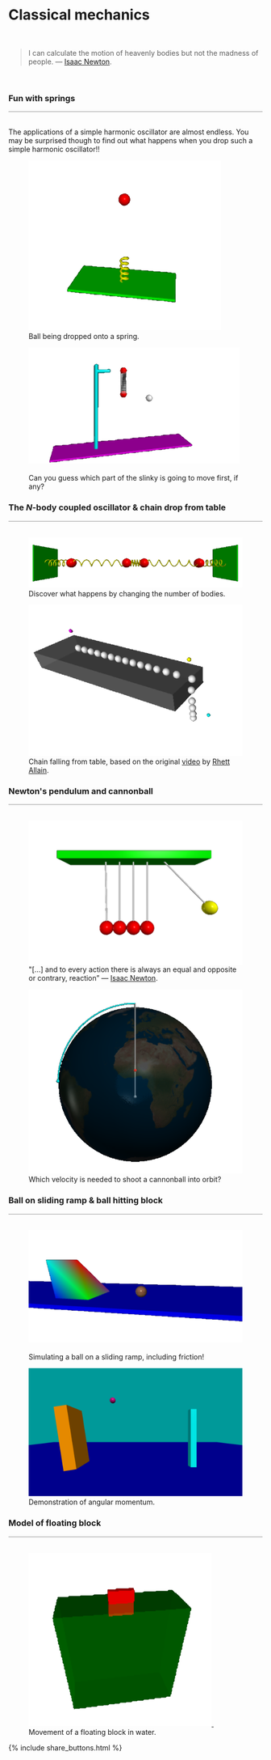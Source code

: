 <a name="kinematics"></a>
# Classical mechanics
<div class="header_line"><br/></div>

<blockquote>
I can calculate the motion of heavenly bodies but not the madness of people.
&mdash; <a href="https://en.wikipedia.org/wiki/Isaac_Newton">Isaac Newton</a>.
</blockquote><br/>

### Fun with springs
<div style="border-top: 1px solid #999999"><br/></div>

The applications of a simple harmonic oscillator are almost endless. 
You may be surprised though to find out what happens when you drop such a simple harmonic oscillator!! 
<div class="double_image">
<figure class="left_image">
    <a href="ball_drop_on_spring.html">
      <img alt="Ball drop" src="../images/ball_falling_on_spring.png" title="Click to animate"/>
    </a>
    <figcaption>Ball being dropped onto a spring.</figcaption>
</figure>
<figure class="right_image">
    <a href="slinky_drop.html">
      <img alt="Slinky drop" src="../images/slinky_drop.png" title="Click to animate"/>
    </a>
    <figcaption><br/>Can you guess which part of the slinky is going to move first, if any?</figcaption>
</figure>
</div>
<p style="clear: both;"></p>


### The $N$-body coupled oscillator &amp; chain drop from table
<div style="border-top: 1px solid #999999"><br/></div>

<div class="double_image">
  <figure class="left_image">
    <a href="n_body_oscillator.html">
      <img alt="N-body coupled oscillator" src="../images/n_body_coupled_oscillator.png" title="Click to animate"/>
    </a>
    <figcaption>Discover what happens by changing the number of bodies.</figcaption>
  </figure>
  <figure class="right_image">
    <a href="chain_drop.html">
      <img alt="Chain from table" src="../images/chain_from_table.png" title="Click to animate"/>
    </a>
    <figcaption>Chain falling from table, based on the original <a href="https://www.youtube.com/watch?v=vXp1hW_t-bo">video</a> by 
    <a href="https://rhettallain.com/">Rhett Allain</a>.</figcaption>
  </figure>
</div>
<p style="clear: both;"></p>


### Newton&apos;s pendulum and cannonball
<div style="border-top: 1px solid #999999"><br/></div>

<div class="double_image">
<figure class="left_image">
  <a href="newtons_pendulum.html">
    <img alt="Newton's pendulum" src="../images/newtons_pendulum.png" title="Click to animate" align="top"/>
  </a>
  <figcaption>"[...] and to every action there is always an equal and opposite or contrary, reaction”
  &mdash; <a href="https://en.wikipedia.org/wiki/Isaac_Newton">Isaac Newton</a>.</figcaption>
</figure>
<figure class="right_image">
  <a href="newtons_cannonball.html">
    <img alt="Newton's cannon" src="../images/newtons_cannon.png" title="Click to animate"/>
  </a>
  <figcaption>Which velocity is needed to shoot a cannonball into orbit?</figcaption>
</figure>
</div>
<p style="clear: both;"></p>

### Ball on sliding ramp &amp; ball hitting block
<div style="border-top: 1px solid #999999"><br/></div>

<div class="double_image">
<figure class="left_image">
    <a href="sliding_ramp.html">
      <img alt="Ball on sliding ramp" src="../images/ball_on_sliding_ramp.png" title="Click to animate"/>
    </a> &nbsp;&nbsp;&nbsp;&nbsp;&nbsp;
    <figcaption>Simulating a ball on a sliding ramp, including friction!</figcaption>
</figure>
<figure class="right_image">
    <a href="block_rotation.html">
      <img alt="Block rotation"  src="../images/block_rotation.png" title="Click to animate"/>
    </a>
    <figcaption>Demonstration of angular momentum.</figcaption>
</figure>
</div>
<p style="clear: both;"></p>


### Model of floating block
<div style="border-top: 1px solid #999999"><br/></div>

<div class="double_image">
<figure class="left_image">
  <a href="floating_block.html">
    <img alt="Floating block" src="../images/floating_block.png" title="Click to animate"/>
  </a>&nbsp;&nbsp;&nbsp;&nbsp;&nbsp;&nbsp;&nbsp;&nbsp;&nbsp;&nbsp;&nbsp;
  <figcaption>Movement of a floating block in water.</figcaption>
</figure>
<figure class="right_image">
    <!-- RESERVED FOR FUTURE APPLICATION
    -->
</figure>
</div>

<p style="clear: both;"></p>

{% include share_buttons.html %}
